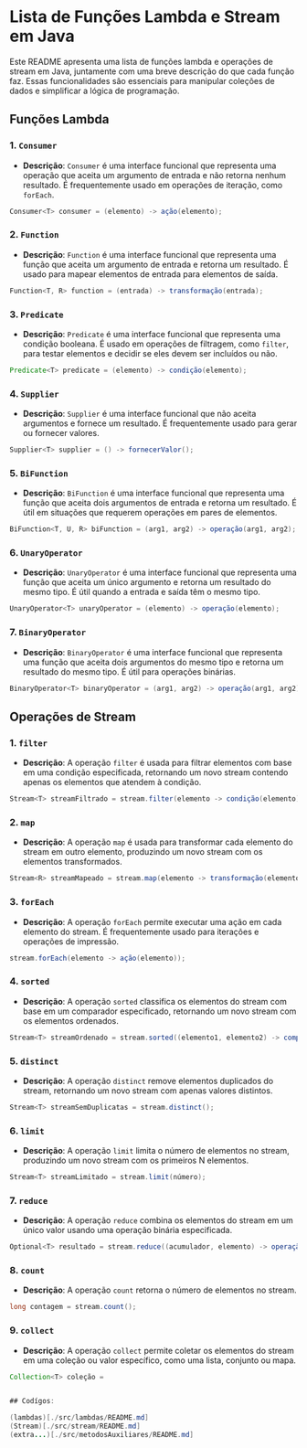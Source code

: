 # Lista de Funções Lambda e Stream em Java

Este README apresenta uma lista de funções lambda e operações de stream em Java, juntamente com uma breve descrição do que cada função faz. Essas funcionalidades são essenciais para manipular coleções de dados e simplificar a lógica de programação.

## Funções Lambda

### 1. `Consumer`

- **Descrição**: `Consumer` é uma interface funcional que representa uma operação que aceita um argumento de entrada e não retorna nenhum resultado. É frequentemente usado em operações de iteração, como `forEach`.

```java
Consumer<T> consumer = (elemento) -> ação(elemento);
```

### 2. `Function`

- **Descrição**: `Function` é uma interface funcional que representa uma função que aceita um argumento de entrada e retorna um resultado. É usado para mapear elementos de entrada para elementos de saída.

```java
Function<T, R> function = (entrada) -> transformação(entrada);
```

### 3. `Predicate`

- **Descrição**: `Predicate` é uma interface funcional que representa uma condição booleana. É usado em operações de filtragem, como `filter`, para testar elementos e decidir se eles devem ser incluídos ou não.

```java
Predicate<T> predicate = (elemento) -> condição(elemento);
```

### 4. `Supplier`

- **Descrição**: `Supplier` é uma interface funcional que não aceita argumentos e fornece um resultado. É frequentemente usado para gerar ou fornecer valores.

```java
Supplier<T> supplier = () -> fornecerValor();
```

### 5. `BiFunction`

- **Descrição**: `BiFunction` é uma interface funcional que representa uma função que aceita dois argumentos de entrada e retorna um resultado. É útil em situações que requerem operações em pares de elementos.

```java
BiFunction<T, U, R> biFunction = (arg1, arg2) -> operação(arg1, arg2);
```

### 6. `UnaryOperator`

- **Descrição**: `UnaryOperator` é uma interface funcional que representa uma função que aceita um único argumento e retorna um resultado do mesmo tipo. É útil quando a entrada e saída têm o mesmo tipo.

```java
UnaryOperator<T> unaryOperator = (elemento) -> operação(elemento);
```

### 7. `BinaryOperator`

- **Descrição**: `BinaryOperator` é uma interface funcional que representa uma função que aceita dois argumentos do mesmo tipo e retorna um resultado do mesmo tipo. É útil para operações binárias.

```java
BinaryOperator<T> binaryOperator = (arg1, arg2) -> operação(arg1, arg2);
```

## Operações de Stream

### 1. `filter`

- **Descrição**: A operação `filter` é usada para filtrar elementos com base em uma condição especificada, retornando um novo stream contendo apenas os elementos que atendem à condição.

```java
Stream<T> streamFiltrado = stream.filter(elemento -> condição(elemento));
```

### 2. `map`

- **Descrição**: A operação `map` é usada para transformar cada elemento do stream em outro elemento, produzindo um novo stream com os elementos transformados.

```java
Stream<R> streamMapeado = stream.map(elemento -> transformação(elemento));
```

### 3. `forEach`

- **Descrição**: A operação `forEach` permite executar uma ação em cada elemento do stream. É frequentemente usado para iterações e operações de impressão.

```java
stream.forEach(elemento -> ação(elemento));
```

### 4. `sorted`

- **Descrição**: A operação `sorted` classifica os elementos do stream com base em um comparador especificado, retornando um novo stream com os elementos ordenados.

```java
Stream<T> streamOrdenado = stream.sorted((elemento1, elemento2) -> comparador(elemento1, elemento2));
```

### 5. `distinct`

- **Descrição**: A operação `distinct` remove elementos duplicados do stream, retornando um novo stream com apenas valores distintos.

```java
Stream<T> streamSemDuplicatas = stream.distinct();
```

### 6. `limit`

- **Descrição**: A operação `limit` limita o número de elementos no stream, produzindo um novo stream com os primeiros N elementos.

```java
Stream<T> streamLimitado = stream.limit(número);
```

### 7. `reduce`

- **Descrição**: A operação `reduce` combina os elementos do stream em um único valor usando uma operação binária especificada.

```java
Optional<T> resultado = stream.reduce((acumulador, elemento) -> operação(acumulador, elemento));
```

### 8. `count`

- **Descrição**: A operação `count` retorna o número de elementos no stream.

```java
long contagem = stream.count();
```

### 9. `collect`

- **Descrição**: A operação `collect` permite coletar os elementos do stream em uma coleção ou valor específico, como uma lista, conjunto ou mapa.

```java
Collection<T> coleção =


## Codígos:

(lambdas)[./src/lambdas/README.md]
(Stream)[./src/stream/README.md]
(extra...)[./src/metodosAuxiliares/README.md]